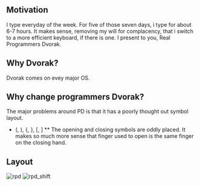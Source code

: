## Motivation
I type everyday of the week.  For five of those seven days, i type for about 6-7 hours.
It makes sense, removing my will for complacency, that i switch to a more efficient keyboard, if there is one.
I present to you, Real Programmers Dvorak.

## Why Dvorak?
Dvorak comes on evey major OS.

## Why change programmers Dvorak?
The major problems around PD is that it has a poorly thought out symbol layout.

* (, ), {, }, [, ]
** The opening and closing symbols are oddly placed.  It makes so much more sense that finger used to open is the same finger on the closing hand.

## Layout

![rpd](https://github.com/catalinux17/keyboards/rpd.png)
![rpd_shift](https://github.com/catalinux17/keyboards/rpd_shift.png)
